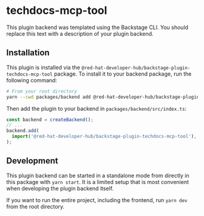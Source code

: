# techdocs-mcp-tool

This plugin backend was templated using the Backstage CLI. You should replace this text with a description of your plugin backend.

## Installation

This plugin is installed via the `@red-hat-developer-hub/backstage-plugin-techdocs-mcp-tool` package. To install it to your backend package, run the following command:

```bash
# From your root directory
yarn --cwd packages/backend add @red-hat-developer-hub/backstage-plugin-techdocs-mcp-tool
```

Then add the plugin to your backend in `packages/backend/src/index.ts`:

```ts
const backend = createBackend();
// ...
backend.add(
  import('@red-hat-developer-hub/backstage-plugin-techdocs-mcp-tool'),
);
```

## Development

This plugin backend can be started in a standalone mode from directly in this
package with `yarn start`. It is a limited setup that is most convenient when
developing the plugin backend itself.

If you want to run the entire project, including the frontend, run `yarn dev` from the root directory.
